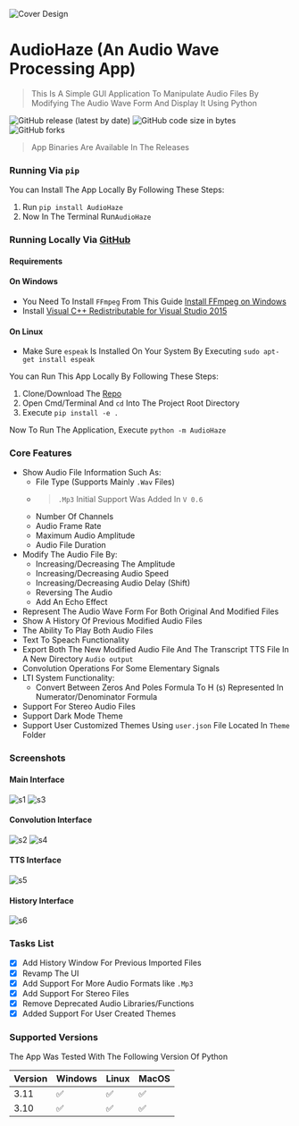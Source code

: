 ![Cover Design](https://user-images.githubusercontent.com/17945581/191078771-0af9a028-595e-4907-a32a-105166c3a42a.png)

# AudioHaze (An Audio Wave Processing App)

> This Is A Simple GUI Application To Manipulate Audio Files By Modifying The Audio Wave Form And Display It Using
> Python

![GitHub release (latest by date)](https://img.shields.io/github/v/release/shalabycr7/AudioHaze)
![GitHub code size in bytes](https://img.shields.io/github/languages/code-size/shalabycr7/AudioHaze)
![GitHub forks](https://img.shields.io/github/forks/shalabycr7/AudioHaze?style=social)

> App Binaries Are Available In The Releases

### Running Via `pip`

You can Install The App Locally By Following These Steps:

1. Run ```pip install AudioHaze```
2. Now In The Terminal Run```AudioHaze```

### Running Locally Via [GitHub](https://github.com/shalabycr7/AudioHaze)

#### Requirements

#### On Windows

* You Need To Install `FFmpeg` From This
  Guide [Install FFmpeg on Windows](<https://www.wikihow.com/Install-FFmpeg-on-Windows>)
* Install [Visual C++ Redistributable for Visual Studio 2015
  ](<https://www.microsoft.com/en-us/download/details.aspx?id=48145>)

#### On Linux

* Make Sure `espeak` Is Installed On Your System By Executing `sudo apt-get install espeak`

You can Run This App Locally By Following These Steps:

1. Clone/Download The [Repo](https://github.com/shalabycr7/AudioHaze)
2. Open Cmd/Terminal And `cd` Into The Project Root Directory
3. Execute ```pip install -e .```

Now To Run The Application, Execute ```python -m AudioHaze```

### Core Features

* Show Audio File Information Such As:
    * File Type (Supports Mainly `.Wav` Files)
    * > `.Mp3` Initial Support Was Added In `V 0.6`
    * Number Of Channels
    * Audio Frame Rate
    * Maximum Audio Amplitude
    * Audio File Duration
* Modify The Audio File By:
    * Increasing/Decreasing The Amplitude
    * Increasing/Decreasing Audio Speed
    * Increasing/Decreasing Audio Delay (Shift)
    * Reversing The Audio
    * Add An Echo Effect
* Represent The Audio Wave Form For Both Original And Modified Files
* Show A History Of Previous Modified Audio Files
* The Ability To Play Both Audio Files
* Text To Speach Functionality
* Export Both The New Modified Audio File And The Transcript TTS File In A New Directory `Audio output`
* Convolution Operations For Some Elementary Signals
* LTI System Functionality:
    * Convert Between Zeros And Poles Formula To H (s) Represented In Numerator/Denominator Formula
* Support For Stereo Audio Files
* Support Dark Mode Theme
* Support User Customized Themes Using `user.json` File Located In `Theme`
  Folder

### Screenshots

#### Main Interface

![s1](https://user-images.githubusercontent.com/17945581/201343392-f82d0995-d7f6-44c7-9c82-eecbf695dfdc.png)
![s3](https://user-images.githubusercontent.com/17945581/201343489-d9844cdc-612e-4e6c-b748-052a6061b1c7.png)

#### Convolution Interface

![s2](https://user-images.githubusercontent.com/17945581/201343642-07d3f5d1-8b6b-44ba-ae51-473e6bf1ed05.png)
![s4](https://user-images.githubusercontent.com/17945581/201343647-d24cd73c-2560-4fdd-810e-983aae215934.png)

#### TTS Interface

![s5](https://user-images.githubusercontent.com/17945581/201343775-1ff48888-38b7-4153-b168-5201d9a8910d.png)

#### History Interface

![s6](https://user-images.githubusercontent.com/17945581/201343908-f86291ff-da4c-4673-97f9-99c83fb2cb2e.png)

### Tasks List

- [x] Add History Window For Previous Imported Files
- [x] Revamp The UI
- [x] Add Support For More Audio Formats like `.Mp3`
- [x] Add Support For Stereo Files
- [x] Remove Deprecated Audio Libraries/Functions
- [x] Added Support For User Created Themes

### Supported Versions

The App Was Tested With The Following Version Of Python

| Version | Windows            | Linux              | MacOS              |
|---------|--------------------|--------------------|--------------------|
| 3.11    | :white_check_mark: | :white_check_mark: | :white_check_mark: |
| 3.10    | :white_check_mark: | :white_check_mark: | :white_check_mark: |

